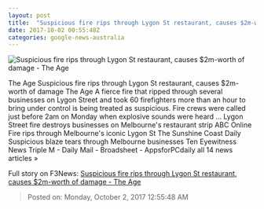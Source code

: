 ```yaml
---
layout: post
title:  "Suspicious fire rips through Lygon St restaurant, causes $2m-worth of damage - The Age"
date: 2017-10-02 00:55:48Z
categories: google-news-australia
---
```


![Suspicious fire rips through Lygon St restaurant, causes $2m-worth of damage - The Age](http://www.theage.com.au/content/dam/images/g/y/s/f/2/q/image.related.articleLeadwide.620x349.gysefs.png/1506909131252.jpg)

The Age Suspicious fire rips through Lygon St restaurant, causes $2m-worth of damage The Age A fierce fire that ripped through several businesses on Lygon Street and took 60 firefighters more than an hour to bring under control is being treated as suspicious. Fire crews were called just before 2am on Monday when explosive sounds were heard ... Lygon Street fire destroys businesses on Melbourne's restaurant strip ABC Online Fire rips through Melbourne's iconic Lygon St The Sunshine Coast Daily Suspicious blaze tears through Melbourne businesses Ten Eyewitness News Triple M - Daily Mail - Broadsheet - AppsforPCdaily all 14 news articles »


Full story on F3News: [Suspicious fire rips through Lygon St restaurant, causes $2m-worth of damage - The Age](http://www.f3nws.com/n/EnaHY)

> Posted on: Monday, October 2, 2017 12:55:48 AM
